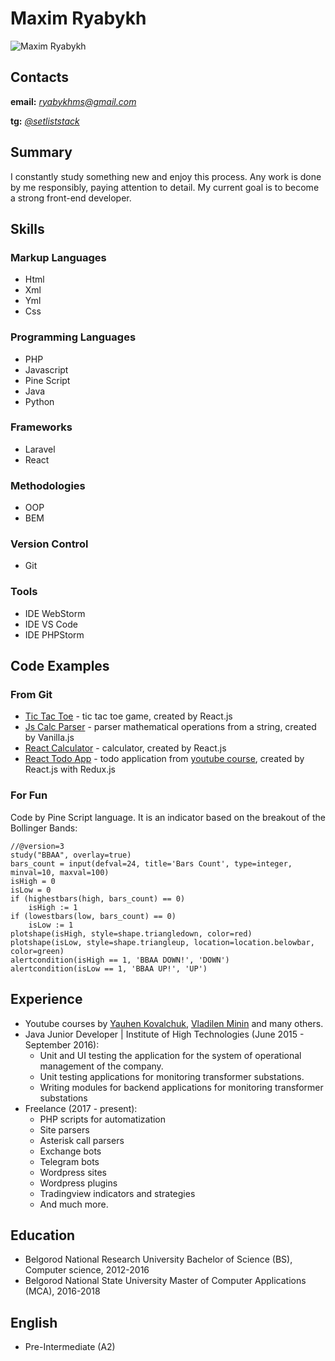 # Maxim Ryabykh

![Maxim Ryabykh](https://avatars2.githubusercontent.com/u/17301466?s=460&u=4a6f5796c53fb2f519189a0a9eecc2884e8e0f9d&v=4)

## Contacts

**email:** [_ryabykhms@gmail.com_](mailto:ryabykhms@gmail.com)

**tg:** [_@setliststack_](tg://resolve?domain=setliststack)

## Summary

I constantly study something new and enjoy this process. Any work is done by me responsibly, paying attention to detail. My current goal is to become a strong front-end developer.

## Skills

### Markup Languages

- Html
- Xml
- Yml
- Css

### Programming Languages

- PHP
- Javascript
- Pine Script
- Java
- Python

### Frameworks

- Laravel
- React

### Methodologies

- OOP
- BEM

### Version Control

- Git

### Tools

- IDE WebStorm
- IDE VS Code
- IDE PHPStorm

## Code Examples

### From Git

- [Tic Tac Toe](https://github.com/ryabykhms/tic-tac-toe) - tic tac toe game, created by React.js
- [Js Calc Parser](https://github.com/ryabykhms/js-calc-parser) - parser mathematical operations from a string, created by Vanilla.js
- [React Calculator](https://github.com/ryabykhms/react-calc) - calculator, created by React.js
- [React Todo App](https://github.com/ryabykhms/react-todo-app) - todo application from [youtube course](https://www.youtube.com/watch?v=2vujABNBFAY&list=PLNkWIWHIRwME_Gv2vlWAR6TfeSXylYfw4), created by React.js with Redux.js

### For Fun

Code by Pine Script language. It is an indicator based on the breakout of the Bollinger Bands:

```
//@version=3
study("BBAA", overlay=true)
bars_count = input(defval=24, title='Bars Count', type=integer, minval=10, maxval=100)
isHigh = 0
isLow = 0
if (highestbars(high, bars_count) == 0)
    isHigh := 1
if (lowestbars(low, bars_count) == 0)
    isLow := 1
plotshape(isHigh, style=shape.triangledown, color=red)
plotshape(isLow, style=shape.triangleup, location=location.belowbar, color=green)
alertcondition(isHigh == 1, 'BBAA DOWN!', 'DOWN')
alertcondition(isLow == 1, 'BBAA UP!', 'UP')
```

## Experience

- Youtube courses by [Yauhen Kovalchuk](https://www.youtube.com/channel/UCE9ODjNIkOHrnSdkYWLfYhg), [Vladilen Minin](https://www.youtube.com/channel/UCg8ss4xW9jASrqWGP30jXiw) and many others.
- Java Junior Developer | Institute of High Technologies (June 2015 - September 2016):
  - Unit and UI testing the application for the system of operational management of the company.
  - Unit testing applications for monitoring transformer substations.
  - Writing modules for backend applications for monitoring transformer substations
- Freelance (2017 - present):
  - PHP scripts for automatization
  - Site parsers
  - Asterisk call parsers
  - Exchange bots
  - Telegram bots
  - Wordpress sites
  - Wordpress plugins
  - Tradingview indicators and strategies
  - And much more.

## Education

- Belgorod National Research University Bachelor of Science (BS), Computer science, 2012-2016
- Belgorod National State University Master of Computer Applications (MCA), 2016-2018

## English

- Pre-Intermediate (A2)
